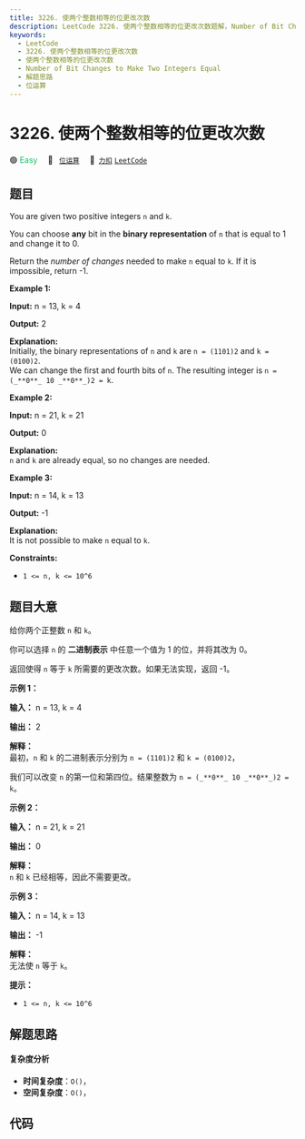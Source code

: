 ```yaml
---
title: 3226. 使两个整数相等的位更改次数
description: LeetCode 3226. 使两个整数相等的位更改次数题解，Number of Bit Changes to Make Two Integers Equal，包含解题思路、复杂度分析以及完整的 JavaScript 代码实现。
keywords:
  - LeetCode
  - 3226. 使两个整数相等的位更改次数
  - 使两个整数相等的位更改次数
  - Number of Bit Changes to Make Two Integers Equal
  - 解题思路
  - 位运算
---
```


# 3226. 使两个整数相等的位更改次数

🟢 <font color=#15bd66>Easy</font>&emsp; 🔖&ensp; [`位运算`](/tag/bit-manipulation.md)&emsp; 🔗&ensp;[`力扣`](https://leetcode.cn/problems/number-of-bit-changes-to-make-two-integers-equal) [`LeetCode`](https://leetcode.com/problems/number-of-bit-changes-to-make-two-integers-equal)

## 题目

You are given two positive integers `n` and `k`.

You can choose **any** bit in the **binary representation** of `n` that is
equal to 1 and change it to 0.

Return the _number of changes_ needed to make `n` equal to `k`. If it is
impossible, return -1.



**Example 1:**

**Input:** n = 13, k = 4

**Output:** 2

**Explanation:**  
Initially, the binary representations of `n` and `k` are `n = (1101)2` and `k
= (0100)2`.  
We can change the first and fourth bits of `n`. The resulting integer is `n =
(_**0**_ 10 _**0**_)2 = k`.

**Example 2:**

**Input:** n = 21, k = 21

**Output:** 0

**Explanation:**  
`n` and `k` are already equal, so no changes are needed.

**Example 3:**

**Input:** n = 14, k = 13

**Output:** -1

**Explanation:**  
It is not possible to make `n` equal to `k`.



**Constraints:**

  * `1 <= n, k <= 10^6`


## 题目大意

给你两个正整数 `n` 和 `k`。

你可以选择 `n` 的 **二进制表示** 中任意一个值为 1 的位，并将其改为 0。

返回使得 `n` 等于 `k` 所需要的更改次数。如果无法实现，返回 -1。



**示例 1：**

**输入：** n = 13, k = 4

**输出：** 2

**解释：**  
最初，`n` 和 `k` 的二进制表示分别为 `n = (1101)2` 和 `k = (0100)2`，

我们可以改变 `n` 的第一位和第四位。结果整数为 `n = (_**0**_ 10 _**0**_)2 = k`。

**示例 2：**

**输入：** n = 21, k = 21

**输出：** 0

**解释：**  
`n` 和 `k` 已经相等，因此不需要更改。

**示例 3：**

**输入：** n = 14, k = 13

**输出：** -1

**解释：**  
无法使 `n` 等于 `k`。



**提示：**

  * `1 <= n, k <= 10^6`


## 解题思路

#### 复杂度分析

- **时间复杂度**：`O()`，
- **空间复杂度**：`O()`，

## 代码

```javascript

```